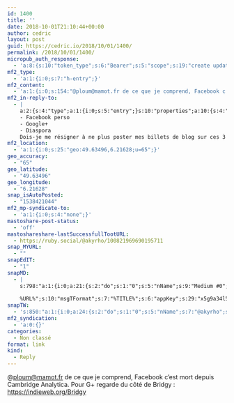 ```yaml
---
id: 1400
title: ''
date: 2018-10-01T21:10:44+00:00
author: cedric
layout: post
guid: https://cedric.io/2018/10/01/1400/
permalink: /2018/10/01/1400/
micropub_auth_response:
  - 'a:8:{s:10:"token_type";s:6:"Bearer";s:5:"scope";s:19:"create update media";s:2:"me";s:18:"https://cedric.io/";s:9:"issued_by";s:45:"https://cedric.io/wp-json/indieauth/1.0/token";s:9:"client_id";s:21:"https://quill.p3k.io/";s:9:"issued_at";i:1538118744;s:4:"user";i:1;s:13:"last_accessed";i:1538421044;}'
mf2_type:
  - 'a:1:{i:0;s:7:"h-entry";}'
mf2_content:
  - 'a:1:{i:0;s:154:"@ploum@mamot.fr de ce que je comprend, Facebook c’est mort depuis Cambridge Analytica. Pour G+ regarde du côté de Bridgy : https://indieweb.org/Bridgy";}'
mf2_in-reply-to:
  - |
    a:2:{s:4:"type";a:1:{i:0;s:5:"entry";}s:10:"properties";a:10:{s:4:"name";a:1:{i:0;s:23:"ploum (@ploum@mamot.fr)";}s:7:"summary";a:1:{i:0;s:154:"Par contre, rien pour :
    - Facebook perso
    - Google+
    - Diaspora
    Dois-je me résigner à ne plus poster mes billets de blog sur ces 3 derniers endroits ?";}s:8:"featured";a:1:{i:0;s:83:"https://mamot.fr/system/accounts/avatars/000/006/840/original/e0eef3e5704f33ca.jpeg";}s:11:"publication";a:1:{i:0;s:49:"La Quadrature du Net - Mastodon - Media Fédéré";}s:5:"photo";a:1:{i:0;s:83:"https://mamot.fr/system/accounts/avatars/000/006/840/original/e0eef3e5704f33ca.jpeg";}s:3:"url";a:1:{i:0;s:42:"https://mamot.fr/@ploum/100816786088404617";}s:11:"in-reply-to";a:1:{i:0;s:42:"https://mamot.fr/@ploum/100816786023419095";}s:9:"published";a:1:{i:0;s:25:"2018-09-30T21:14:32+00:00";}s:7:"updated";a:1:{i:0;s:25:"2018-09-30T21:14:32+00:00";}s:6:"author";a:2:{s:4:"name";s:5:"ploum";s:5:"photo";s:83:"https://mamot.fr/system/accounts/avatars/000/006/840/original/e0eef3e5704f33ca.jpeg";}}}
mf2_location:
  - 'a:1:{i:0;s:25:"geo:49.63496,6.21628;u=65";}'
geo_accuracy:
  - "65"
geo_latitude:
  - "49.63496"
geo_longitude:
  - "6.21628"
snap_isAutoPosted:
  - "1538421044"
mf2_mp-syndicate-to:
  - 'a:1:{i:0;s:4:"none";}'
mastoshare-post-status:
  - 'off'
mastoshareshare-lastSuccessfullTootURL:
  - https://ruby.social/@akyrho/100821969690195711
snap_MYURL:
  - ""
snapEdIT:
  - "1"
snapMD:
  - |
    s:798:"a:1:{i:0;a:21:{s:2:"do";s:1:"0";s:5:"nName";s:9:"Medium #0";s:9:"msgFormat";s:19:"%FULLTEXT%
    
    %URL%";s:10:"msgTFormat";s:7:"%TITLE%";s:6:"appKey";s:29:"x5g9a34l5z294i5y2q284e4g54454";s:6:"appSec";s:85:"d3h0a44e4s2b4i5u2r234m5f5b4v2l5q2a444h574347464a454x2w20374447494c484b4w2c464f5u2d4z2";s:8:"inclTags";s:1:"1";s:7:"fltrsOn";i:0;s:5:"fltrs";a:0:{}s:7:"proxyOn";i:0;s:7:"useSURL";i:0;s:1:"v";i:350;s:4:"publ";s:1:"0";s:11:"accessToken";s:65:"2353413aa5437433e5648ccf74a16119308317c52d1a24d8ed99f26add037528a";s:12:"appAppUserID";s:65:"104b21fd8da79171a6e7bf800d03b4b761204f242935e05d2d86850a6b1635f77";s:14:"appAppUserName";s:26:"Cédric Bousmanne (akyrho)";s:13:"appAppUserURL";s:26:"https://medium.com/@akyrho";s:7:"pubList";a:0:{}s:9:"isAutoURL";s:1:"A";s:8:"urlToUse";s:0:"";s:4:"doMD";i:0;}}";
snapTW:
  - 's:850:"a:1:{i:0;a:24:{s:2:"do";s:1:"0";s:5:"nName";s:7:"@akyrho";s:9:"msgFormat";s:26:"%TITLE%. %EXCERPT% - %URL%";s:6:"appKey";s:55:"x5g9a8325v2y475r3c4m48584n53446p423r3r5u3e356j5j3k4r2p3";s:6:"appSec";s:105:"d3h0a94o46415u594v3q5l5n5l4r4x474x4j484o473u4i5w2m4k494z2k344n306n5r3l5v2s554p4n3p3k45495c3z4v4d3m3u5w525";s:7:"fltrsOn";i:0;s:5:"fltrs";a:0:{}s:7:"proxyOn";i:0;s:7:"useSURL";i:0;s:1:"v";i:350;s:5:"twURL";s:25:"http://twitter.com/akyrho";s:11:"accessToken";s:50:"6678782-Eyg60SCeh7762DEIsYtTPD5GVeOuSN8ATMdF2Lpppe";s:14:"accessTokenSec";s:45:"PgGDCbcYLJnR5esZjY9ID72A33mUNCYnQwaQTBsojSJNa";s:5:"tw140";i:0;s:10:"riComments";s:1:"1";s:11:"riCommentsM";s:1:"1";s:12:"riCommentsAA";s:1:"1";s:8:"attchImg";s:1:"1";s:9:"wpImgSize";s:4:"full";s:9:"isAutoImg";s:1:"A";s:8:"imgToUse";s:0:"";s:9:"isAutoURL";s:1:"A";s:8:"urlToUse";s:0:"";s:4:"doTW";i:0;}}";'
mf2_syndication:
  - 'a:0:{}'
categories:
  - Non classé
format: link
kind:
  - Reply
---
```

@ploum@mamot.fr de ce que je comprend, Facebook c’est mort depuis Cambridge Analytica. Pour G+ regarde du côté de Bridgy : https://indieweb.org/Bridgy

</p>